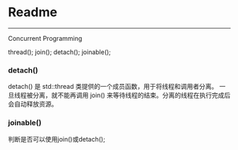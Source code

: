 # Readme

---

Concurrent Programming

thread(); join(); detach(); joinable(); 

### detach()
detach() 是 std::thread 类提供的一个成员函数，用于将线程和调用者分离。 一旦线程被分离，就不能再调用 join() 来等待线程的结束。分离的线程在执行完成后会自动释放资源。
### joinable()
判断是否可以使用join()或detach();
